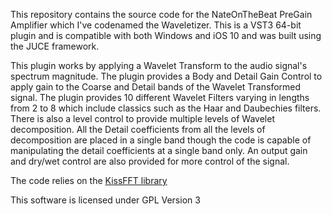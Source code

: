 This repository contains the source code for the NateOnTheBeat PreGain Amplifier which I've codenamed the Waveletizer.
This is a VST3 64-bit plugin and is compatible with both Windows and iOS 10 and was built using the JUCE framework.

This plugin works by applying a Wavelet Transform to the audio signal's spectrum magnitude. The plugin provides a Body
and Detail Gain Control to apply gain to the Coarse and Detail bands of the Wavelet Transformed signal. The plugin provides
10 different Wavelet Filters varying in lengths from 2 to 8 which include classics such as the Haar and Daubechies filters.
There is also a level control to provide multiple levels of Wavelet decomposition. All the Detail coefficients from all
the levels of decomposition are placed in a single band though the code is capable of manipulating the detail coefficients
at a single band only. An output gain and dry/wet control are also provided for more control of the signal.

The code relies on the [KissFFT library](https://github.com/mborgerding/kissfft)

This software is licensed under GPL Version 3